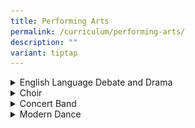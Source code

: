 ```yaml
---
title: Performing Arts
permalink: /curriculum/performing-arts/
description: ""
variant: tiptap
---
```

<div data-type="detailGroup" class="isomer-accordion isomer-accordion-white">
<details class="isomer-details">
<summary>English Language Debate and Drama</summary>
<div data-type="detailsContent" class="isomer-details-content">
<p></p>
<div class="isomer-image-wrapper">
<img style="width: 100%" height="auto" width="100%" alt="" src="/images/CCAs/ELDD/ELDD1.jpg">
</div>
<h4><strong>CCA Schedule</strong></h4>
<table style="minWidth: 75px">
<colgroup>
<col>
<col>
<col>
</colgroup>
<tbody>
<tr>
<td rowspan="1" colspan="1">
<p><strong>Training Day</strong>
</p>
</td>
<td rowspan="1" colspan="1">
<p><strong>Training Time</strong>
</p>
</td>
<td rowspan="1" colspan="1">
<p><strong>Training Venue (s)</strong>
</p>
</td>
</tr>
<tr>
<td rowspan="1" colspan="1">
<p>Mondays and Wednesdays</p>
</td>
<td rowspan="1" colspan="1">
<p>3:30 – 6pm</p>
</td>
<td rowspan="1" colspan="1">
<p>AVA Room 1 and 2</p>
</td>
</tr>
</tbody>
</table>
<h4>&nbsp;<strong>Organisation Chart</strong></h4>
<table style="minWidth: 25px">
<colgroup>
<col>
</colgroup>
<tbody>
<tr>
<td rowspan="1" colspan="1">
<p><strong>Teachers-In-Charge</strong>
</p>
</td>
</tr>
<tr>
<td rowspan="1" colspan="1">
<p>Ms Sandramarthy (Teacher IC)</p>
<p>Ms Sharon Tan</p>
<p>Ms Zamiara</p>
</td>
</tr>
</tbody>
</table>
<table style="minWidth: 25px">
<colgroup>
<col>
</colgroup>
<tbody>
<tr>
<td rowspan="1" colspan="1">
<p><strong>Coaches / Instructors</strong>
</p>
</td>
</tr>
<tr>
<td rowspan="1" colspan="1">
<p>Debate – Mr Ho Wey Kean</p>
<p>Drama – Mr Wong Kwang Han</p>
</td>
</tr>
</tbody>
</table>
<table style="minWidth: 50px">
<colgroup>
<col>
<col>
</colgroup>
<tbody>
<tr>
<td rowspan="1" colspan="2">
<p><strong>CCA Leaders</strong>
</p>
</td>
</tr>
<tr>
<td rowspan="1" colspan="1">
<p>President</p>
</td>
<td rowspan="1" colspan="1">
<p>Trisha Aliyah Ang Naidu</p>
</td>
</tr>
<tr>
<td rowspan="1" colspan="1">
<p>Vice-President (Drama)</p>
</td>
<td rowspan="1" colspan="1">
<p>Nur Irfan Nordin</p>
</td>
</tr>
<tr>
<td rowspan="1" colspan="1">
<p>Vice- President (Debate)</p>
</td>
<td rowspan="1" colspan="1">
<p>Crisostomo Yvonne Erich Bagiao</p>
</td>
</tr>
<tr>
<td rowspan="1" colspan="1">
<p>Well-Being IC</p>
</td>
<td rowspan="1" colspan="1">
<p>Wong Jing Yi Andraia</p>
</td>
</tr>
<tr>
<td rowspan="1" colspan="1">
<p>Publicity and Outreach</p>
</td>
<td rowspan="1" colspan="1">
<p>Janell Lee Gei Wen</p>
</td>
</tr>
<tr>
<td rowspan="1" colspan="1">
<p>Logistics and Safety</p>
</td>
<td rowspan="1" colspan="1">
<p>Yao Jiahuizi</p>
</td>
</tr>
</tbody>
</table>
<h4>&nbsp;<strong>Achievements</strong></h4>
<table style="minWidth: 75px">
<colgroup>
<col>
<col>
<col>
</colgroup>
<tbody>
<tr>
<td rowspan="1" colspan="1">
<p><strong>Competition</strong>
</p>
</td>
<td rowspan="1" colspan="1">
<p><strong>Achievement</strong>
</p>
</td>
<td rowspan="1" colspan="1">
<p><strong>Year</strong>
</p>
</td>
</tr>
<tr>
<td rowspan="1" colspan="1">
<p>Singapore Secondary School Debating Championship</p>
</td>
<td rowspan="1" colspan="1">
<p>Top 10 Speaker</p>
</td>
<td rowspan="1" colspan="1">
<p>2024</p>
</td>
</tr>
<tr>
<td rowspan="1" colspan="1">
<p>Singapore Secondary School Debating Championship</p>
</td>
<td rowspan="1" colspan="1">
<p>Top 20 Speaker</p>
</td>
<td rowspan="1" colspan="1">
<p>2024</p>
</td>
</tr>
<tr>
<td rowspan="1" colspan="1">
<p>Singapore Youth Festival</p>
</td>
<td rowspan="1" colspan="1">
<p>Commendation</p>
</td>
<td rowspan="1" colspan="1">
<p>2024</p>
</td>
</tr>
</tbody>
</table>
<h4>&nbsp;<strong>List of Activities</strong></h4>
<table style="minWidth: 50px">
<colgroup>
<col>
<col>
</colgroup>
<tbody>
<tr>
<td rowspan="1" colspan="1">
<p><strong>Activity</strong>
</p>
</td>
<td rowspan="1" colspan="1">
<p><strong>Month</strong>
</p>
</td>
</tr>
<tr>
<td rowspan="1" colspan="1">
<p>Secondary 1 CCA Open House</p>
</td>
<td rowspan="1" colspan="1">
<p>3 January</p>
</td>
</tr>
<tr>
<td rowspan="1" colspan="1">
<p>Watching a Debate Exchange</p>
</td>
<td rowspan="1" colspan="1">
<p>29 January</p>
</td>
</tr>
<tr>
<td rowspan="1" colspan="1">
<p>Singapore Secondary Schools Debating Championships</p>
</td>
<td rowspan="1" colspan="1">
<p>Mar - Apr</p>
</td>
</tr>
<tr>
<td rowspan="1" colspan="1">
<p>Speech Day Performance</p>
</td>
<td rowspan="1" colspan="1">
<p>9 May</p>
</td>
</tr>
<tr>
<td rowspan="1" colspan="1">
<p>ReadFest! Escape Room Game</p>
</td>
<td rowspan="1" colspan="1">
<p>20 May</p>
</td>
</tr>
<tr>
<td rowspan="1" colspan="1">
<p>Debate Workshop at ACJC</p>
</td>
<td rowspan="1" colspan="1">
<p>1 June</p>
</td>
</tr>
<tr>
<td rowspan="1" colspan="1">
<p>CCA Camp</p>
</td>
<td rowspan="1" colspan="1">
<p>June Holiday</p>
</td>
</tr>
<tr>
<td rowspan="1" colspan="1">
<p>Mid-year Debate Invitationals</p>
</td>
<td rowspan="1" colspan="1">
<p>13 July</p>
</td>
</tr>
<tr>
<td rowspan="1" colspan="1">
<p>National Day Celebration</p>
</td>
<td rowspan="1" colspan="1">
<p>8 August</p>
</td>
</tr>
<tr>
<td rowspan="1" colspan="1">
<p>Watching Drama – Hard Mode by Checkpoint Theatre</p>
</td>
<td rowspan="1" colspan="1">
<p>19 October</p>
</td>
</tr>
<tr>
<td rowspan="1" colspan="1">
<p>School Open House</p>
</td>
<td rowspan="1" colspan="1">
<p>17 November</p>
</td>
</tr>
</tbody>
</table>
<p><strong>&nbsp;</strong>
</p>
<div class="isomer-image-wrapper">
<img style="width: 100%" height="auto" width="100%" alt="" src="/images/CCAs/ELDD/ELDD2.jpg">
</div>
<p><em>Our drama team on 19 October 2024</em>
</p>
<h4>Activities &amp; Competitions</h4>
<p>A chance for our team to showcase our talents&nbsp;</p>
<table style="minWidth: 50px">
<colgroup>
<col>
<col>
</colgroup>
<tbody>
<tr>
<th rowspan="1" colspan="1">
<p></p>
<div class="isomer-image-wrapper">
<img style="width: 100%" height="auto" width="100%" alt="" src="/images/CCAs/ELDD/ELDD3.jpg">
</div>
</th>
<th rowspan="1" colspan="1">
<p></p>
<div class="isomer-image-wrapper">
<img style="width: 100%" height="auto" width="100%" alt="" src="/images/CCAs/ELDD/ELDD4.jpg">
</div>
</th>
</tr>
</tbody>
</table>
<p><em>School based performances in 2024</em>
</p>
<table style="minWidth: 50px">
<colgroup>
<col>
<col>
</colgroup>
<tbody>
<tr>
<td rowspan="1" colspan="1">
<div class="isomer-image-wrapper">
<img style="width: 100%" height="auto" width="100%" alt="" src="/images/CCAs/ELDD/ELDD5.jpg">
</div>
<p><em>Our junior team of actors and debaters out for Drama performance in Oct</em>
</p>
</td>
<td rowspan="1" colspan="1">
<div class="isomer-image-wrapper">
<img style="width: 100%" height="auto" width="100%" alt="" src="/images/CCAs/ELDD/ELDD6.jpg">
</div>
<p><em>Appreciation to the outgoing team of actors and debators</em>
</p>
</td>
</tr>
</tbody>
</table>
<h4>Team Bonding and VIA</h4>
<p>Besides our drama and debate activities, our team also had exciting team
building activities through sports and games.</p>
<table style="minWidth: 50px">
<colgroup>
<col>
<col>
</colgroup>
<tbody>
<tr>
<td rowspan="1" colspan="1">
<div class="isomer-image-wrapper">
<img style="width: 100%" height="auto" width="100%" alt="" src="/images/CCAs/ELDD/ELDD7.jpg">
</div>
</td>
<td rowspan="1" colspan="1">
<div class="isomer-image-wrapper">
<img style="width: 100%" height="auto" width="100%" alt="" src="/images/CCAs/ELDD/ELDD8.jpg">
</div>
</td>
</tr>
</tbody>
</table>
<p>&nbsp;<em>Our team of actors and debaters getting actively involved in sports</em>
</p>
<table style="minWidth: 50px">
<colgroup>
<col>
<col>
</colgroup>
<tbody>
<tr>
<td rowspan="1" colspan="1">
<div class="isomer-image-wrapper">
<img style="width: 100%" height="auto" width="100%" alt="" src="/images/CCAs/ELDD/ELDD9.jpg">
</div>
<p><em>Getting to know each other</em>
</p>
</td>
<td rowspan="1" colspan="1">
<div class="isomer-image-wrapper">
<img style="width: 100%" height="auto" width="100%" alt="" src="/images/CCAs/ELDD/ELDD10.jpg">
</div>
<p><em>Drama training</em>
</p>
</td>
</tr>
</tbody>
</table>
</div>
</details>
<details class="isomer-details">
<summary>Choir</summary>
<div data-type="detailsContent" class="isomer-details-content">
<p></p>
<div class="isomer-image-wrapper">
<img style="width: 100%" height="auto" width="100%" alt="" src="/images/CCAs/CHOIR/choir1.jpg">
</div>
<h4><strong>CCA Schedule</strong></h4>
<table style="minWidth: 75px">
<colgroup>
<col>
<col>
<col>
</colgroup>
<tbody>
<tr>
<td rowspan="1" colspan="1">
<p><strong>Training Day</strong>
</p>
</td>
<td rowspan="1" colspan="1">
<p><strong>Training Time</strong>
</p>
</td>
<td rowspan="1" colspan="1">
<p><strong>Training Venue (s)</strong>
</p>
</td>
</tr>
<tr>
<td rowspan="1" colspan="1">
<p>Mondays</p>
<p>Wednesdays</p>
</td>
<td rowspan="1" colspan="1">
<p></p>
<p>3.00 to 6.00pm</p>
</td>
<td rowspan="1" colspan="1">
<p></p>
<p>Choir Room</p>
</td>
</tr>
</tbody>
</table>
<h4><strong>Organisation Chart</strong>&nbsp;</h4>
<table style="minWidth: 25px">
<colgroup>
<col>
</colgroup>
<tbody>
<tr>
<td rowspan="1" colspan="1">
<p><strong>Teachers-In-Charge</strong>
</p>
</td>
</tr>
<tr>
<td rowspan="1" colspan="1">
<p>Siti Aisah Binte Sak Yok (I/C)</p>
<p>Benjamin Low Chi Arn (2 I/C)</p>
<p>Molly Sii Yiw Ching</p>
</td>
</tr>
</tbody>
</table>
<table style="minWidth: 25px">
<colgroup>
<col>
</colgroup>
<tbody>
<tr>
<td rowspan="1" colspan="1">
<p><strong>Coaches / Instructors</strong>
</p>
</td>
</tr>
<tr>
<td rowspan="1" colspan="1">
<p>Conductor: Ms Evangeline Tan
<br>Pianist: Ms Sheum Mei Mei</p>
</td>
</tr>
</tbody>
</table>
<table style="minWidth: 50px">
<colgroup>
<col>
<col>
</colgroup>
<tbody>
<tr>
<td rowspan="1" colspan="2">
<p><strong>CCA Leaders</strong>
</p>
</td>
</tr>
<tr>
<td rowspan="1" colspan="1">
<p>President</p>
</td>
<td rowspan="1" colspan="1">
<p>Ada Lua Yu Yin</p>
</td>
</tr>
<tr>
<td rowspan="1" colspan="1">
<p>Vice-president</p>
</td>
<td rowspan="1" colspan="1">
<p>Chang Zheng Han</p>
</td>
</tr>
<tr>
<td rowspan="1" colspan="1">
<p>Administrative Head</p>
</td>
<td rowspan="1" colspan="1">
<p>Warric Chua Ming You</p>
</td>
</tr>
<tr>
<td rowspan="1" colspan="1">
<p>Assistant Administrative Head</p>
</td>
<td rowspan="1" colspan="1">
<p>Steffie Kuan Yan Teng</p>
</td>
</tr>
<tr>
<td rowspan="1" colspan="1">
<p>Welfare Head</p>
</td>
<td rowspan="1" colspan="1">
<p>Nibedita Talukdar</p>
</td>
</tr>
<tr>
<td rowspan="1" colspan="1">
<p>Assistant Welfare Head</p>
</td>
<td rowspan="1" colspan="1">
<p>Chong Xin Yu</p>
</td>
</tr>
<tr>
<td rowspan="1" colspan="1">
<p>Logistics Head</p>
</td>
<td rowspan="1" colspan="1">
<p>Joshua Mohan</p>
</td>
</tr>
<tr>
<td rowspan="1" colspan="1">
<p>Assistance Logistics Head</p>
</td>
<td rowspan="1" colspan="1">
<p>Yap Jing Xuan, Adeline</p>
</td>
</tr>
<tr>
<td rowspan="1" colspan="1">
<p>Student Conductor</p>
</td>
<td rowspan="1" colspan="1">
<p>Anburaj Valentina</p>
</td>
</tr>
</tbody>
</table>
<h4><strong>Achievements</strong></h4>
<table style="minWidth: 75px">
<colgroup>
<col>
<col>
<col>
</colgroup>
<tbody>
<tr>
<td rowspan="1" colspan="1">
<p><strong>Competition</strong>
</p>
</td>
<td rowspan="1" colspan="1">
<p><strong>Achievement</strong>
</p>
</td>
<td rowspan="1" colspan="1">
<p><strong>Year</strong>
</p>
</td>
</tr>
<tr>
<td rowspan="1" colspan="1">
<p>SYF Arts Presentation</p>
</td>
<td rowspan="1" colspan="1">
<p>Certificate of Accomplishment</p>
</td>
<td rowspan="1" colspan="1">
<p>2023</p>
</td>
</tr>
<tr>
<td rowspan="1" colspan="1">
<p>SYF Arts Presentation</p>
</td>
<td rowspan="1" colspan="1">
<p>Certificate of Accomplishment</p>
</td>
<td rowspan="1" colspan="1">
<p>2021</p>
</td>
</tr>
<tr>
<td rowspan="1" colspan="1">
<p>SYF Arts Presentation</p>
</td>
<td rowspan="1" colspan="1">
<p>Special Provision</p>
</td>
<td rowspan="1" colspan="1">
<p>2019</p>
</td>
</tr>
<tr>
<td rowspan="1" colspan="1">
<p>SYF Arts Presentation</p>
</td>
<td rowspan="1" colspan="1">
<p>Certificate of Accomplishment</p>
</td>
<td rowspan="1" colspan="1">
<p>2017</p>
</td>
</tr>
<tr>
<td rowspan="1" colspan="1">
<p>SYF Arts Presentation</p>
</td>
<td rowspan="1" colspan="1">
<p>Certificate of Distinction</p>
</td>
<td rowspan="1" colspan="1">
<p>2015</p>
</td>
</tr>
</tbody>
</table>
<h4><strong>List of Activities</strong></h4>
<p>Our school choir is a vibrant and dynamic group dedicated to nurturing
young voices and fostering a deep appreciation for music. Through a comprehensive
programme, students are given numerous opportunities to hone their vocal
and performance skills. Each year, the choir participates in the CCA Open
House, welcoming new members and showcasing their talents.</p>
<p>The annual Choir Camp further strengthens teamwork and vocal techniques,
while exchange programmes with other schools provide an enriching experience,
exposing students to diverse musical styles and friendships.</p>
<p>Our choir members participate in unique learning experiences, including
masterclass sessions with renowned vocal coaches to deepen their understanding
of choral techniques. Performance opportunities abound, with students taking
center stage at both school events, such as National Day, and community
events at Pioneer Community Club. They proudly represent our school at
prestigious events like Voices of Singapore, sharing their voices with
the wider community.</p>
<p>Committed to giving back, the choir engages in Values in Action (VIA)
initiatives, such as performances at Pancare Medical Centre, where students
use their talents to bring joy to others. These experiences nurture not
only musical ability but also empathy, teamwork, and resilience, creating
confident individuals who contribute meaningfully to their community.</p>
<p>&nbsp;</p>
<table style="minWidth: 50px">
<colgroup>
<col>
<col>
</colgroup>
<tbody>
<tr>
<td rowspan="1" colspan="1">
<p><strong>Activity</strong>
</p>
</td>
<td rowspan="1" colspan="1">
<p><strong>Month</strong>
</p>
</td>
</tr>
<tr>
<td rowspan="1" colspan="1">
<p>CCA Open House</p>
</td>
<td rowspan="1" colspan="1">
<p>January</p>
</td>
</tr>
<tr>
<td rowspan="1" colspan="1">
<p>Chinese New Year Celebrations</p>
</td>
<td rowspan="1" colspan="1">
<p>February</p>
</td>
</tr>
<tr>
<td rowspan="1" colspan="1">
<p>Values-In-Action At Pancare Medical @ West</p>
</td>
<td rowspan="1" colspan="1">
<p>February</p>
</td>
</tr>
<tr>
<td rowspan="1" colspan="1">
<p>Choir Annual Camp</p>
</td>
<td rowspan="1" colspan="1">
<p>March</p>
</td>
</tr>
<tr>
<td rowspan="1" colspan="1">
<p>Voices of Singapore (VOS) 2024</p>
</td>
<td rowspan="1" colspan="1">
<p>March</p>
</td>
</tr>
<tr>
<td rowspan="1" colspan="1">
<p>Exchange Program with other schools</p>
</td>
<td rowspan="1" colspan="1">
<p>March</p>
</td>
</tr>
<tr>
<td rowspan="1" colspan="1">
<p>Sports Day</p>
</td>
<td rowspan="1" colspan="1">
<p>March</p>
</td>
</tr>
<tr>
<td rowspan="1" colspan="1">
<p>Master Class Program</p>
</td>
<td rowspan="1" colspan="1">
<p>March</p>
</td>
</tr>
<tr>
<td rowspan="1" colspan="1">
<p>Speech &amp; Prize Giving Day Performance</p>
</td>
<td rowspan="1" colspan="1">
<p>April</p>
</td>
</tr>
<tr>
<td rowspan="1" colspan="1">
<p>CCA Appreciation Tea</p>
</td>
<td rowspan="1" colspan="1">
<p>April</p>
</td>
</tr>
<tr>
<td rowspan="1" colspan="1">
<p>National Day Celebration at Pioneer</p>
</td>
<td rowspan="1" colspan="1">
<p>August</p>
</td>
</tr>
<tr>
<td rowspan="1" colspan="1">
<p>National Day Celebration</p>
</td>
<td rowspan="1" colspan="1">
<p>August</p>
</td>
</tr>
<tr>
<td rowspan="1" colspan="1">
<p>Teachers Day Celebration</p>
</td>
<td rowspan="1" colspan="1">
<p>September</p>
</td>
</tr>
<tr>
<td rowspan="1" colspan="1">
<p>CCA Day – Bonding Activity (Bowling)</p>
</td>
<td rowspan="1" colspan="1">
<p>October</p>
</td>
</tr>
</tbody>
</table>
<p>&nbsp;</p>
<h4>Choir Enriching and Challenging Activities</h4>
<div class="isomer-image-wrapper">
<img style="width: 100%" height="auto" width="100%" alt="" src="/images/CCAs/CHOIR/choir2.jpg">
</div>
<p>Master Class Programme</p>
<div class="isomer-image-wrapper">
<img style="width: 100%" height="auto" width="100%" alt="" src="/images/CCAs/CHOIR/choir3.jpg">
</div>
<p>CCA DAY – Bowling</p>
<div class="isomer-image-wrapper">
<img style="width: 100%" height="auto" width="100%" alt="" src="/images/CCAs/CHOIR/choir4.jpg">
</div>
<p><em>Collaboration between Choir and Concert Band for National Day performance&nbsp;</em>
</p>
<div class="isomer-image-wrapper">
<img style="width: 100%" height="auto" width="100%" alt="" src="/images/CCAs/CHOIR/choir5.jpg">
</div>
<p>CCA Day – Learning Journey to Peranakan Museum</p>
<p></p>
</div>
</details>
<details class="isomer-details">
<summary>Concert Band</summary>
<div data-type="detailsContent" class="isomer-details-content">
<p></p>
<div class="isomer-image-wrapper">
<img style="width: 100%" height="auto" width="100%" alt="" src="/images/CCAs/BAND/BAND1.png">
</div>
<h4><strong>CCA Schedule</strong></h4>
<table style="minWidth: 75px">
<colgroup>
<col>
<col>
<col>
</colgroup>
<tbody>
<tr>
<td rowspan="1" colspan="1">
<p><strong>Training Day</strong>
</p>
</td>
<td rowspan="1" colspan="1">
<p><strong>Training Time</strong>
</p>
</td>
<td rowspan="1" colspan="1">
<p><strong>Training Venue (s)</strong>
</p>
</td>
</tr>
<tr>
<td rowspan="1" colspan="1">
<p>Monday</p>
<p>Wednesday</p>
</td>
<td rowspan="1" colspan="1">
<p></p>
<p>3.00 pm - 6.00 pm</p>
</td>
<td rowspan="1" colspan="1">
<p></p>
<p>Band Room</p>
</td>
</tr>
</tbody>
</table>
<h4>&nbsp;<strong>Organisation Chart</strong></h4>
<table style="minWidth: 25px">
<colgroup>
<col>
</colgroup>
<tbody>
<tr>
<td rowspan="1" colspan="1">
<p><strong>Teachers-In-Charge</strong>
</p>
</td>
</tr>
<tr>
<td rowspan="1" colspan="1">
<p>Ms Erlinda Tanuwijaya (I/C)</p>
<p>Mdm Zhang Lixia (2<sup>nd</sup> I/C)</p>
<p>Mr Chong Chee Nian</p>
</td>
</tr>
</tbody>
</table>
<table style="minWidth: 25px">
<colgroup>
<col>
</colgroup>
<tbody>
<tr>
<td rowspan="1" colspan="1">
<p><strong>Coaches / Instructors</strong>
</p>
</td>
</tr>
<tr>
<td rowspan="1" colspan="1">
<p>Mr Vincent Lee</p>
<p>Mr&nbsp;Ronnie Quek</p>
<p>Mrs Chua Yue Ai Chuan</p>
</td>
</tr>
</tbody>
</table>
<table style="minWidth: 50px">
<colgroup>
<col>
<col>
</colgroup>
<tbody>
<tr>
<td rowspan="1" colspan="2">
<p><strong>CCA Leaders</strong>
</p>
</td>
</tr>
<tr>
<td rowspan="1" colspan="1">
<p>Band Major (Music)</p>
</td>
<td rowspan="1" colspan="1">
<p>Kaeden Zou Yankai</p>
</td>
</tr>
<tr>
<td rowspan="1" colspan="1">
<p>Band Major (Discipline)</p>
</td>
<td rowspan="1" colspan="1">
<p>Siow Ai Min</p>
</td>
</tr>
<tr>
<td rowspan="1" colspan="1">
<p>Quartermaster</p>
</td>
<td rowspan="1" colspan="1">
<p>Claire Lim Yee Xuen, Zhuang Huihui, Lily Amani</p>
</td>
</tr>
<tr>
<td rowspan="1" colspan="1">
<p>Welfare Head</p>
</td>
<td rowspan="1" colspan="1">
<p>Aniq Naufal</p>
</td>
</tr>
<tr>
<td rowspan="1" colspan="1">
<p>Recreational Head</p>
</td>
<td rowspan="1" colspan="1">
<p>Siti Aisyah</p>
</td>
</tr>
<tr>
<td rowspan="1" colspan="1">
<p>Librarian and Wardrobe Manager</p>
</td>
<td rowspan="1" colspan="1">
<p>Lau Wan Yee, Bryan Toong Wei Jie, Chee Rui Feng Nate</p>
</td>
</tr>
<tr>
<td rowspan="1" colspan="1">
<p>Publicity Head</p>
</td>
<td rowspan="1" colspan="1">
<p>Tan Kai Wen, Lim Yi Xuan</p>
</td>
</tr>
<tr>
<td rowspan="1" colspan="1">
<p>Lower Secondary Support Leader</p>
</td>
<td rowspan="1" colspan="1">
<p>Prisshaa Advanti</p>
</td>
</tr>
</tbody>
</table>
<p><strong>At Jurong West Secondary School Concert Band, we aim to:</strong>
</p>
<p>Develop and nurture the fundamental skills necessary to perform a symphonic
repertoire for various occasions, foster camaraderie and teamwork among
our members through planned programmes and activities and create opportunities
for members to hone their leadership skills and enhance their self-confidence.</p>
<h4><strong>Achievements</strong></h4>
<table style="minWidth: 75px">
<colgroup>
<col>
<col>
<col>
</colgroup>
<tbody>
<tr>
<td rowspan="1" colspan="1">
<p><strong>Competition</strong>
</p>
</td>
<td rowspan="1" colspan="1">
<p><strong>Achievement</strong>
</p>
</td>
<td rowspan="1" colspan="1">
<p><strong>Year</strong>
</p>
</td>
</tr>
<tr>
<td rowspan="1" colspan="1">
<p>SYF Arts Presentation</p>
</td>
<td rowspan="1" colspan="1">
<p>Certificate of Accomplishment</p>
</td>
<td rowspan="1" colspan="1">
<p>2023</p>
</td>
</tr>
<tr>
<td rowspan="1" colspan="1">
<p>SYF Arts Presentation</p>
</td>
<td rowspan="1" colspan="1">
<p>Certificate of Accomplishment</p>
</td>
<td rowspan="1" colspan="1">
<p>2021</p>
</td>
</tr>
<tr>
<td rowspan="1" colspan="1">
<p>SYF Arts Presentation</p>
</td>
<td rowspan="1" colspan="1">
<p>Certificate of Accomplishment</p>
</td>
<td rowspan="1" colspan="1">
<p>2019</p>
</td>
</tr>
<tr>
<td rowspan="1" colspan="1">
<p>SYF Arts Presentation</p>
</td>
<td rowspan="1" colspan="1">
<p>Certificate of Accomplishment</p>
</td>
<td rowspan="1" colspan="1">
<p>2017</p>
</td>
</tr>
<tr>
<td rowspan="1" colspan="1">
<p>SYF Arts Presentation</p>
</td>
<td rowspan="1" colspan="1">
<p>Certificate of Accomplishment</p>
</td>
<td rowspan="1" colspan="1">
<p>2015</p>
</td>
</tr>
<tr>
<td rowspan="1" colspan="1">
<p>SYF Arts Presentation</p>
</td>
<td rowspan="1" colspan="1">
<p>Certificate of Accomplishment</p>
</td>
<td rowspan="1" colspan="1">
<p>2013</p>
</td>
</tr>
</tbody>
</table>
<h4><strong>List of Activities</strong></h4>
<table style="minWidth: 50px">
<colgroup>
<col>
<col>
</colgroup>
<tbody>
<tr>
<td rowspan="1" colspan="1">
<p><strong>Activities</strong>
</p>
</td>
<td rowspan="1" colspan="1">
<p><strong>2024</strong>
</p>
</td>
</tr>
<tr>
<td rowspan="1" colspan="1">
<p>CCA Open House</p>
</td>
<td rowspan="1" colspan="1">
<p><strong>January</strong>
</p>
</td>
</tr>
<tr>
<td rowspan="1" colspan="1">
<p>Secondary One Orientation</p>
</td>
<td rowspan="1" colspan="1">
<p><strong>January</strong>
</p>
</td>
</tr>
<tr>
<td rowspan="1" colspan="1">
<p>Learning Journey to Esplanade</p>
</td>
<td rowspan="1" colspan="1">
<p><strong>January</strong>
</p>
</td>
</tr>
<tr>
<td rowspan="1" colspan="1">
<p>Annual Band Camp</p>
</td>
<td rowspan="1" colspan="1">
<p><strong>March</strong>
</p>
</td>
</tr>
<tr>
<td rowspan="1" colspan="1">
<p>Speech Day</p>
</td>
<td rowspan="1" colspan="1">
<p><strong>March</strong>
</p>
</td>
</tr>
<tr>
<td rowspan="1" colspan="1">
<p>Secondary Four Farewell</p>
</td>
<td rowspan="1" colspan="1">
<p><strong>April</strong>
</p>
</td>
</tr>
<tr>
<td rowspan="1" colspan="1">
<p>CCA Exchange Day</p>
</td>
<td rowspan="1" colspan="1">
<p><strong>May</strong>
</p>
</td>
</tr>
<tr>
<td rowspan="1" colspan="1">
<p>VIA Project @ Pioneer National Day Dinner 2024</p>
</td>
<td rowspan="1" colspan="1">
<p><strong>August</strong>
</p>
</td>
</tr>
<tr>
<td rowspan="1" colspan="1">
<p>Annual JWSS National Day Parade</p>
</td>
<td rowspan="1" colspan="1">
<p><strong>August</strong>
</p>
</td>
</tr>
<tr>
<td rowspan="1" colspan="1">
<p>School Open House</p>
</td>
<td rowspan="1" colspan="1">
<p><strong>November</strong>
</p>
</td>
</tr>
</tbody>
</table>
<div class="isomer-image-wrapper">
<img style="width: 100%" height="auto" width="100%" alt="" src="/images/CCAs/BAND/BAND2.png">
</div>
<p>SYF Presentation 2023</p>
<p></p>
<h4>Holistic Activities and Programmes</h4>
<p>Our Concert Band offers students a vibrant environment to explore their
musical talents, develop skills, and build lasting friendships. With a
focus on fostering passion, dedication, and musical excellence, our band
program is designed to nurture students’ growth as musicians and individuals.</p>
<p>Each year, our students have opportunities to perform, starting with the
CCA Open House, where they showcase their talents to new students and parents.
Our students also perform for the school’s Speech Day and National Day
Parade. Once every two years, they will participate in the Singapore Youth
Festival presentation. These performances build confidence and provide
a platform to demonstrate the hard work put into each practice session.</p>
<p>We believe in experiential learning, so it is a regular affair for band
members to attend concerts and learning journey to witness professional
musicians in action to inspire them in their own musical journeys.</p>
<p></p>
<div class="isomer-image-wrapper">
<img style="width: 100%" height="auto" width="100%" alt="" src="/images/CCAs/BAND/BAND3.png">
</div>
<p><em>Learning Journey @Esplanade</em>
</p>
<p><strong>&nbsp;</strong>
</p>
<h4>Team Bonding and VIA</h4>
<p>Our annual band camp is a transformative experience focusing on character
building, resilience, and teamwork. The camp helps students develop a positive
mindset, a sense of responsibility, and a deeper connection to the band,
creating lifelong memories and invaluable skills.</p>
<p>In a unique CCA exchange, our band members also had the chance to interact
with the school’s volleyball team through fun team-building games and activities.
This session allowed students from both CCAs to learn from one another
and strengthen bonds across different groups. Band members introduced various
musical instruments to the volleyball team, sparking curiosity and giving
them a taste of the skills and dedication that go into our performances.
This exchange emphasized collaboration, understanding, and the joy of exploring
new interests together.</p>
<p>As part of our commitment to engaging with the community, our Concert
Band is honored to perform at local events, such as the Pioneer National
Day Dinner. This year, our talented band members contributed to the National
Day celebrations by collaborating with the Choir, showcasing patriotic
tunes and uplifting performances for the residents of Pioneer. This event
not only allows our students to share their passion for music but also
brings the community together in a shared spirit of pride and celebration.</p>
<p></p>
<div class="isomer-image-wrapper">
<img style="width: 100%" height="auto" width="100%" alt="" src="/images/CCAs/BAND/BAND4.jpg">
</div>
<p><em>Performance for Pioneer National Day Dinner 2024 at Frontier CC</em>
</p>
<h4>Memorable moments</h4>
<div class="isomer-image-wrapper">
<img style="width: 100%" height="auto" width="100%" alt="" src="/images/CCAs/BAND/BAND5.jpg">
</div>
<p><em>Farewell Party for the outgoing seniors</em>
</p>
<p></p>
</div>
</details>
<details class="isomer-details">
<summary>Modern Dance</summary>
<div data-type="detailsContent" class="isomer-details-content">
<p></p>
</div>
</details>
</div>
<p></p>